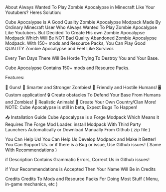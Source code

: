 About
Always Wanted To Play Zombie Apocalypse in Minecraft Like Your Youtubers? Heres Solution:

Cube Apocalypse is A Good Quality Zombie Apocalypse Modpack Made By Ordinary Minecraft User Who Always Wanted To Play Zombie Apocalypse Like Youtubers. But Decided To Create His own Zombie Apocalypse Modpack Which Will Be NOT Bad Quality Abandoned Zombie Apocalypse Modpack. With 150+ mods and Resource Packs, You Can Play Good QUALITY Zombie Apocalypse and Feel Like Survivor.

Every Ten Days There Will Be Horde Trying To Destroy You and Your Base.

Cube Apocalypse Contains 150+ mods and Resource Packs.

Features:

🔫 Guns!
🧟 Smarter and Stronger Zombies!
👨 Friendly and Hostile Humans!
🖥️ Custom application!
🔒 Create obstacles To Defend Your Base From Humans and Zombies!
🐻 Realistic Animals!
🏰 Create Your Own Country/Clan
More!
NOTE: Cube Apocalypse is still in beta, Expect Bugs To Happen!

📥 Installation Guide
Cube Apocalypse is a Forge Modpack Which Means it Requires The Forge Mod Loader. install Modpack With Third Party Launchers Automatically or Download Manually From Github ( zip file )

You Can Help Us!
You Can Help Us Develop Modpack and Make it Better! You Can Support Us. or if there is a Bug or issue, Use Github issues! ( Same With Recommendations )

if Description Contains Grammatic Errors, Correct Us in Github issues!

if Your Recommendations is Accepted Then Your Name Will Be in Credits

Credits
Credits To Mods and Resource Packs For Doing Most Stuff ( Menu, in-game mechanics, etc )
